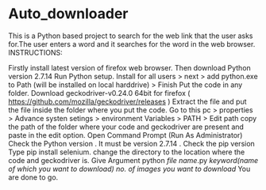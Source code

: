 # Auto_downloader
This is a Python based project to search for the web link that the user asks for.The user enters a word and it searches for the word in the web browser.
INSTRUCTIONS:

Firstly install latest version of firefox web browser.
Then download Python version 2.7.14
Run Python setup.
Install for all users > next > add python.exe to Path (will be installed on local harddrive) > Finish
Put the code in any folder.
Download geckodriver-v0.24.0 64bit for firefox ( https://github.com/mozilla/geckodriver/releases )
Extract the file and put the file inside the folder where you put the code.
Go to this pc > properties > Advance systen setings > environment Variables > PATH > Edit path
copy the path of the folder where your code and geckodriver are present and paste in the edit option.
Open Command Prompt (Run As Administrator)
Check the Python version . It must be version 2.7.14 .
Check the pip version
Type pip install selenium.
change the directory to the location where the code and geckodriver is.
Give Argument python *file name*.py *keyword(name of which you want to download)* *no. of images you want to download*
You are done to go.
